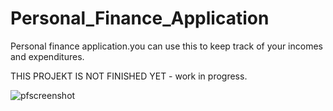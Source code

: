 # Personal_Finance_Application
Personal finance application.you can use this to keep track of your incomes and expenditures.

THIS PROJEKT IS NOT FINISHED YET - work in progress.

![pfscreenshot](https://user-images.githubusercontent.com/48715807/130959170-51d08956-c658-4bd4-8283-c74f63056708.jpeg)

